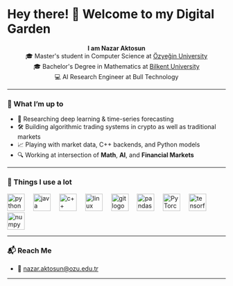 


# Hey there! 👋 Welcome to my Digital Garden

<p align="center">
  <strong>I am Nazar Aktosun</strong><br>
  🎓 Master's student in Computer Science at <a href="https://www.ozyegin.edu.tr/">Özyeğin University</a><br>
  🎓 Bachelor's Degree in Mathematics at <a href="https://w3.bilkent.edu.tr/bilkent/">Bilkent University</a><br> 
  💻 AI Research Engineer at Bull Technology<br>
  
</p>

---

### 💼 What I’m up to

- 🧠 Researching deep learning & time-series forecasting  
- 🛠️ Building algorithmic trading systems in crypto as well as traditional markets
- 📈 Playing with market data, C++ backends, and Python models  
- 🔍 Working at intersection of **Math**, **AI**, and **Financial Markets**

---

### 🧰 Things I use a lot

<div align="left">
  <img src="https://cdn.jsdelivr.net/gh/devicons/devicon/icons/python/python-original.svg" height="40" alt="python logo"  />
  <img width="12" />
  <img src="https://cdn.jsdelivr.net/gh/devicons/devicon/icons/java/java-original.svg" height="40" alt="java logo"  />
  <img width="12" />
  <img src="https://cdn.jsdelivr.net/gh/devicons/devicon/icons/cplusplus/cplusplus-original.svg" height="40" alt="c++ logo"  />
  <img width="12" />
  <img src="https://cdn.jsdelivr.net/gh/devicons/devicon/icons/linux/linux-original.svg" height="40" alt="linux logo"  />
  <img width="12" />
  <img src="https://cdn.jsdelivr.net/gh/devicons/devicon/icons/git/git-original.svg" height="40" alt="git logo"  />
  <img width="12" />
  <img src="https://cdn.jsdelivr.net/gh/devicons/devicon/icons/pandas/pandas-original.svg" height="40" alt="pandas logo"  />
  <img width="12" />
  <img src="https://cdn.jsdelivr.net/gh/devicons/devicon/icons/pytorch/pytorch-original.svg" alt="PyTorch Logo" width="40" height="40"/>
  <img width="12" />
  <img src="https://cdn.jsdelivr.net/gh/devicons/devicon/icons/tensorflow/tensorflow-original.svg" height="40" alt="tensorflow logo"  />
  <img width="12" />
  <img src="https://cdn.jsdelivr.net/gh/devicons/devicon/icons/numpy/numpy-original.svg" height="40" alt="numpy logo"  />
</div>

---

### 📬 Reach Me

- 📧 nazar.aktosun@ozu.edu.tr
---
